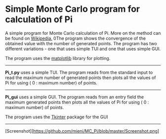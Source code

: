 # Simple Monte Carlo program for calculation of Pi

A simple program for Monte Carlo calculation of Pi. More on the method can be found on [Wikipedia.](https://en.wikipedia.org/wiki/Monte_Carlo_method? "Monte Carlo method") 0The program shows the convergence of the obtained value with the number of generated points. The program has two different variations - one that uses simple TUI and one that uses simple GUI.


The program uses the [matplotlib](https://matplotlib.org/) library for plotting.

-------------------------------------------------------------------------------------
**Pi_t.py** uses a simple TUI. The program reads from the standard input to read the maximum number of generated points then plots all the values of Pi for using ( 0 : maximum number) of points.

-------------------------------------------------------------------------------------
**Pi_gui** uses a simple GUI. The program reads from an entry field the maximum generated points then plots all the values of Pi for using ( 0 : maximum number) of points.

The program uses the [Tkinter](https://wiki.python.org/moin/TkInter) package for the GUI

-------------------------------------------------------------------------------------
[Screenshot][https://github.com/mieni/MC_Pi/blob/master/Screenshot.png]
